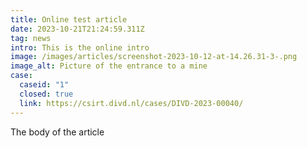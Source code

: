 ```yaml
---
title: Online test article
date: 2023-10-21T21:24:59.311Z
tag: news
intro: This is the online intro
image: /images/articles/screenshot-2023-10-12-at-14.26.31-3-.png
image_alt: Picture of the entrance to a mine
case:
  caseid: "1"
  closed: true
  link: https://csirt.divd.nl/cases/DIVD-2023-00040/
---
```

T﻿he body of the article